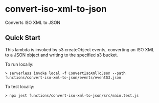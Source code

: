 # convert-iso-xml-to-json

Converts ISO XML to JSON

## Quick Start

This lambda is invoked by s3 createObject events, converting an ISO XML to a JSON object and writing to the specified s3 bucket. 

To run locally:
```
> serverless invoke local -f ConvertIsoXmlToJson --path functions/convert-iso-xml-to-json/events/eventS3.json
```

To test locally:
```
> npx jest functions/convert-iso-xml-to-json/src/main.test.js
```